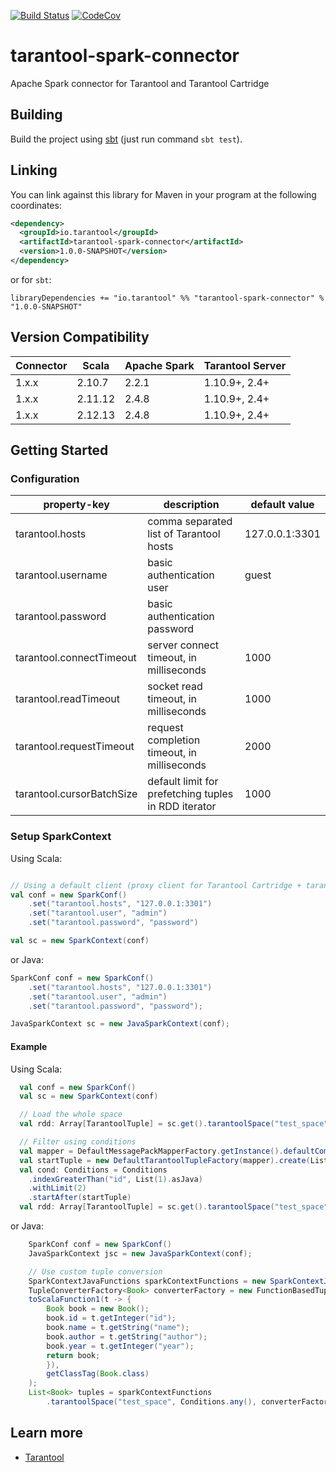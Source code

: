 [![Build Status](https://github.com/tarantool/cartridge-spark/workflows/ubuntu-master/badge.svg)](https://github.com/tarantool/cartridge-spark/actions)
[![CodeCov](https://codecov.io/gh/tarantool/cartridge-spark/branch/master/graph/badge.svg)](https://codecov.io/gh/tarantool/cartridge-spark)

# tarantool-spark-connector

Apache Spark connector for Tarantool and Tarantool Cartridge

## Building

Build the project using [sbt](https://www.scala-sbt.org/) (just run command `sbt test`).

## Linking

You can link against this library for Maven in your program at the following coordinates:

```xml
<dependency>
  <groupId>io.tarantool</groupId>
  <artifactId>tarantool-spark-connector</artifactId>
  <version>1.0.0-SNAPSHOT</version>
</dependency>
```

or for `sbt`:

```
libraryDependencies += "io.tarantool" %% "tarantool-spark-connector" % "1.0.0-SNAPSHOT"
```

## Version Compatibility

| Connector | Scala   | Apache Spark | Tarantool Server |
| --------- | ------- | ------------ | ---------------- |
| 1.x.x     | 2.10.7  | 2.2.1        | 1.10.9+,  2.4+   |
| 1.x.x     | 2.11.12 | 2.4.8        | 1.10.9+,  2.4+   |
| 1.x.x     | 2.12.13 | 2.4.8        | 1.10.9+,  2.4+   |

## Getting Started

### Configuration

| property-key                            | description                                          | default value   |
| --------------------------------------- | ---------------------------------------------------- | --------------- |
| tarantool.hosts                         | comma separated list of Tarantool hosts              | 127.0.0.1:3301  |
| tarantool.username                      | basic authentication user                            | guest           |
| tarantool.password                      | basic authentication password                        |                 |
| tarantool.connectTimeout                | server connect timeout, in milliseconds              | 1000            |
| tarantool.readTimeout                   | socket read timeout, in milliseconds                 | 1000            |
| tarantool.requestTimeout                | request completion timeout, in milliseconds          | 2000            |
| tarantool.cursorBatchSize               | default limit for prefetching tuples in RDD iterator | 1000            |

### Setup SparkContext

Using Scala:
```scala

// Using a default client (proxy client for Tarantool Cartridge + tarantool/crud)
val conf = new SparkConf()
    .set("tarantool.hosts", "127.0.0.1:3301")
    .set("tarantool.user", "admin")
    .set("tarantool.password", "password")

val sc = new SparkContext(conf)
```

or Java:
```java
SparkConf conf = new SparkConf()
    .set("tarantool.hosts", "127.0.0.1:3301")
    .set("tarantool.user", "admin")
    .set("tarantool.password", "password");

JavaSparkContext sc = new JavaSparkContext(conf);
```

#### Example

Using Scala:
```scala
  val conf = new SparkConf()
  val sc = new SparkContext(conf)

  // Load the whole space
  val rdd: Array[TarantoolTuple] = sc.get().tarantoolSpace("test_space").collect()

  // Filter using conditions
  val mapper = DefaultMessagePackMapperFactory.getInstance().defaultComplexTypesMapper();
  val startTuple = new DefaultTarantoolTupleFactory(mapper).create(List(1).asJava)
  val cond: Conditions = Conditions
    .indexGreaterThan("id", List(1).asJava)
    .withLimit(2)
    .startAfter(startTuple)
  val rdd: Array[TarantoolTuple] = sc.get().tarantoolSpace("test_space", cond).collect()
```

or Java:
```java
    SparkConf conf = new SparkConf()
    JavaSparkContext jsc = new JavaSparkContext(conf);

    // Use custom tuple conversion
    SparkContextJavaFunctions sparkContextFunctions = new SparkContextJavaFunctions(jsc.sc());
    TupleConverterFactory<Book> converterFactory = new FunctionBasedTupleConverterFactory<>(
    toScalaFunction1(t -> {
        Book book = new Book();
        book.id = t.getInteger("id");
        book.name = t.getString("name");
        book.author = t.getString("author");
        book.year = t.getInteger("year");
        return book;
        }),
        getClassTag(Book.class)
    );
    List<Book> tuples = sparkContextFunctions
        .tarantoolSpace("test_space", Conditions.any(), converterFactory).collect();
```

## Learn more

- [Tarantool](https://www.tarantool.io/)